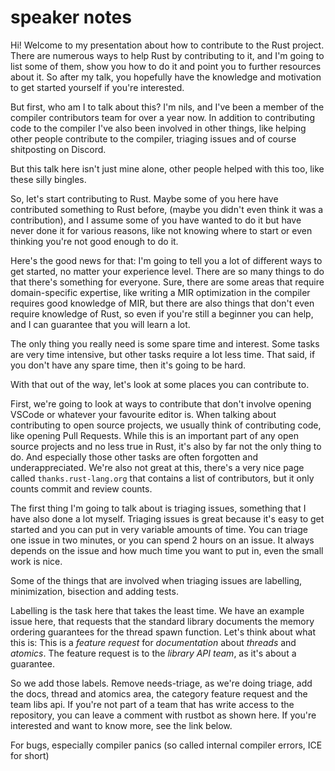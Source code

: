 # speaker notes

Hi! Welcome to my presentation about how to contribute to the Rust project. There are numerous ways
to help Rust by contributing to it, and I'm going to list some of them, show you how to do it
and point you to further resources about it. So after my talk, you hopefully have the knowledge and
motivation to get started yourself if you're interested.

But first, who am I to talk about this? I'm nils, and I've been a member of the compiler contributors
team for over a year now. In addition to contributing code to the compiler I've also been involved in
other things, like helping other people contribute to the compiler, triaging issues and of course shitposting on Discord.

But this talk here isn't just mine alone, other people helped with this too, like these silly bingles.

So, let's start contributing to Rust. Maybe some of you here have contributed something to Rust before,
(maybe you didn't even think it was a contribution), and I assume some of you have wanted to do it but have
never done it for various reasons, like not knowing where to start or even thinking you're not good enough to do it.

Here's the good news for that: I'm going to tell you a lot of different ways to get started, no matter
your experience level. There are so many things to do that there's something for everyone.
Sure, there are some areas that require domain-specific expertise, like writing a MIR optimization in the
compiler requires good knowledge of MIR, but there are also things that don't even require knowledge of Rust,
so even if you're still a beginner you can help, and I can guarantee that you will learn a lot.

The only thing you really need is some spare time and interest. Some tasks are very time intensive, but
other tasks require a lot less time. That said, if you don't have any spare time, then it's going to be hard.

With that out of the way, let's look at some places you can contribute to.

First, we're going to look at ways to contribute that don't involve opening VSCode or whatever your favourite editor is.
When talking about contributing to open source projects, we usually think of contributing code, like opening Pull Requests.
While this is an important part of any open source projects and no less true in Rust, it's also by far not the only thing to do.
And especially those other tasks are often forgotten and underappreciated. We're also not great at this, there's a very nice page
called `thanks.rust-lang.org` that contains a list of contributors, but it only counts commit and review counts.

The first thing I'm going to talk about is triaging issues, something that I have also done a lot myself.
Triaging issues is great because it's easy to get started and you can put in very variable amounts of time.
You can triage one issue in two minutes, or you can spend 2 hours on an issue. It always depends on the
issue and how much time you want to put in, even the small work is nice.

Some of the things that are involved when triaging issues are labelling, minimization, bisection and adding tests.

Labelling is the task here that takes the least time. We have an example issue here, that requests that the standard
library documents the memory ordering guarantees for the thread spawn function.
Let's think about what this is: This is a *feature request* for *documentation* about *threads* and *atomics*.
The feature request is to the *library API team*, as it's about a guarantee.

So we add those labels. Remove needs-triage, as we're doing triage, add the docs, thread and atomics area, the category
feature request and the team libs api. If you're not part of a team that has write access to the repository, you can leave
a comment with rustbot as shown here. If you're interested and want to know more, see the link below.

For bugs, especially compiler panics (so called internal compiler errors, ICE for short)